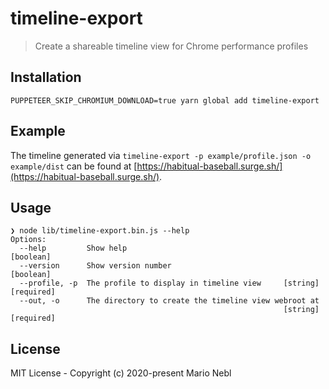 # timeline-export

> Create a shareable timeline view for Chrome performance profiles

## Installation

```
PUPPETEER_SKIP_CHROMIUM_DOWNLOAD=true yarn global add timeline-export
```

## Example

The timeline generated via `timeline-export -p example/profile.json -o example/dist`
can be found at [https://habitual-baseball.surge.sh/](https://habitual-baseball.surge.sh/).

## Usage

```
❯ node lib/timeline-export.bin.js --help
Options:
  --help         Show help                                             [boolean]
  --version      Show version number                                   [boolean]
  --profile, -p  The profile to display in timeline view     [string] [required]
  --out, -o      The directory to create the timeline view webroot at
                                                             [string] [required]
```

## License

MIT License - Copyright (c) 2020-present Mario Nebl
